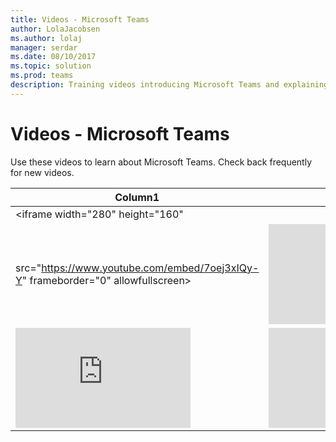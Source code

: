 ```yaml
---
title: Videos - Microsoft Teams
author: LolaJacobsen
ms.author: lolaj
manager: serdar
ms.date: 08/10/2017
ms.topic: solution
ms.prod: teams
description: Training videos introducing Microsoft Teams and explaining to admins how to plan, deploy, and operate  Microsoft Teams
---
```


Videos - Microsoft Teams
========================

Use these videos to learn about Microsoft Teams. Check back frequently for new videos.

|Column1  |Column2  |
|---------|---------|
|<iframe width="280" height="160" 
src="https://www.youtube.com/embed/7oej3xIQy-Y" frameborder="0" allowfullscreen></iframe>     |   <iframe width="280" height="160" src="https://www.youtube.com/embed/E7yDOfkpG48" frameborder="0" allowfullscreen></iframe>      |
|<iframe width="280" height="160" src="https://www.youtube.com/embed/C6vhIA8hS7M" frameborder="0" allowfullscreen></iframe>     | <iframe width="280" height="160" src="https://www.youtube.com/embed/MOFwnaFOMn" frameborder="0" allowfullscreen></iframe>        |
